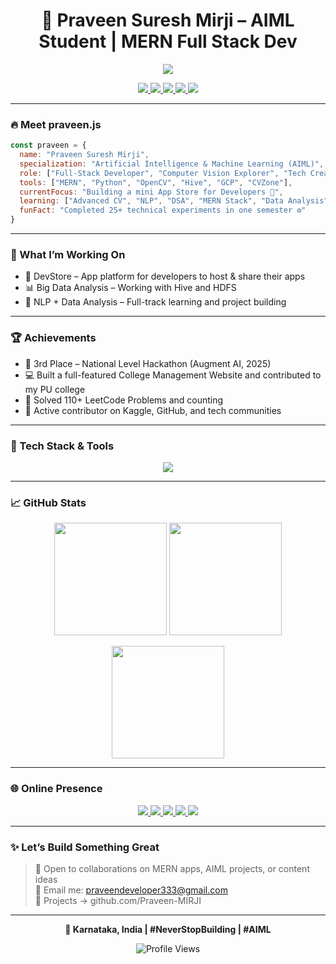 <h1 align="center">🚀 Praveen Suresh Mirji – AIML Student | MERN Full Stack Dev</h1>

<p align="center">
  <img src="https://readme-typing-svg.herokuapp.com?font=Fira+Code&size=24&pause=1000&color=F76C6C&center=true&vCenter=true&width=500&lines=Crafting+MERN+Apps+for+Fun+%F0%9F%92%BB;Exploring+AI+%26+CV+with+Passion+%F0%9F%A7%A0;100%2B+Projects+and+Counting+%F0%9F%94%A5" />
</p>

<p align="center">
  <a href="https://www.instagram.com/praveen_mirji_?igsh=bWtjb3J4ZHBhcXRh" target="_blank">
    <img src="https://img.shields.io/badge/Instagram-E4405F?style=for-the-badge&logo=instagram&logoColor=white" />
  </a>
  <a href="https://www.kaggle.com/praveenmirji333" target="_blank">
    <img src="https://img.shields.io/badge/Kaggle-20BEFF?style=for-the-badge&logo=kaggle&logoColor=white" />
  </a>
  <a href="https://www.linkedin.com/in/praveen-suresh-mirji" target="_blank">
    <img src="https://img.shields.io/badge/LinkedIn-0A66C2?style=for-the-badge&logo=linkedin&logoColor=white" />
  </a>
  <a href="https://leetcode.com/u/Praveen_Suresh_Mirji/" target="_blank">
    <img src="https://img.shields.io/badge/LeetCode-FFA116?style=for-the-badge&logo=leetcode&logoColor=black" />
  </a>
  <a href="mailto:praveendeveloper333@gmail.com">
    <img src="https://img.shields.io/badge/Gmail-EA4335?style=for-the-badge&logo=gmail&logoColor=white" />
  </a>
</p>

---

### 🔥 Meet praveen.js

```js
const praveen = {
  name: "Praveen Suresh Mirji",
  specialization: "Artificial Intelligence & Machine Learning (AIML)",
  role: ["Full-Stack Developer", "Computer Vision Explorer", "Tech Creator"],
  tools: ["MERN", "Python", "OpenCV", "Hive", "GCP", "CVZone"],
  currentFocus: "Building a mini App Store for Developers 🚀",
  learning: ["Advanced CV", "NLP", "DSA", "MERN Stack", "Data Analysis"],
  funFact: "Completed 25+ technical experiments in one semester ⚙️"
}
```

---

### 🧠 What I’m Working On

- 🛒 DevStore – App platform for developers to host & share their apps  
- 📊 Big Data Analysis – Working with Hive and HDFS  
- 🧠 NLP + Data Analysis – Full-track learning and project building  

---

### 🏆 Achievements

- 🥉 3rd Place – National Level Hackathon (Augment AI, 2025)  
- 💻 Built a full-featured College Management Website and contributed to my PU college  
- 🔢 Solved 110+ LeetCode Problems and counting  
- 🚀 Active contributor on Kaggle, GitHub, and tech communities  

---

### 🧰 Tech Stack & Tools

<p align="center">
  <img src="https://skillicons.dev/icons?i=react,nodejs,express,mongodb,python,tailwind,git,github,vscode,html,css,javascript" />
</p>

---

### 📈 GitHub Stats

<p align="center">
  <img src="https://github-readme-stats.vercel.app/api?username=Praveen-MIRJI&show_icons=true&theme=radical" height="180"/>
  <img src="https://github-readme-stats.vercel.app/api/top-langs/?username=Praveen-MIRJI&layout=compact&theme=radical" height="180"/>
</p>

<p align="center">
  <img src="https://github-readme-streak-stats.herokuapp.com?user=Praveen-MIRJI&theme=radical" height="180"/>
</p>

---

### 🌐 Online Presence

<p align="center">
  <a href="https://www.instagram.com/praveen_mirji_?igsh=bWtjb3J4ZHBhcXRh" target="_blank">
    <img src="https://img.shields.io/badge/Instagram-E4405F?style=for-the-badge&logo=instagram&logoColor=white" />
  </a>
  <a href="https://www.linkedin.com/in/praveen-suresh-mirji" target="_blank">
    <img src="https://img.shields.io/badge/LinkedIn-0A66C2?style=for-the-badge&logo=linkedin&logoColor=white" />
  </a>
  <a href="https://leetcode.com/u/Praveen_Suresh_Mirji/" target="_blank">
    <img src="https://img.shields.io/badge/LeetCode-FFA116?style=for-the-badge&logo=leetcode&logoColor=black" />
  </a>
  <a href="https://www.kaggle.com/praveenmirji333" target="_blank">
    <img src="https://img.shields.io/badge/Kaggle-20BEFF?style=for-the-badge&logo=kaggle&logoColor=white" />
  </a>
  <a href="mailto:praveendeveloper333@gmail.com">
    <img src="https://img.shields.io/badge/Gmail-EA4335?style=for-the-badge&logo=gmail&logoColor=white" />
  </a>
</p>

---

### ✨ Let’s Build Something Great

> 💬 Open to collaborations on MERN apps, AIML projects, or content ideas  
> 📩 Email me: praveendeveloper333@gmail.com  
> 🔗 Projects → github.com/Praveen-MIRJI

---

<p align="center"><b>📍 Karnataka, India | #NeverStopBuilding | #AIML</b></p>

<p align="center">
  <img src="https://komarev.com/ghpvc/?username=Praveen-MIRJI&label=Profile%20Views&color=blueviolet&style=flat-square" alt="Profile Views" />
</p>
